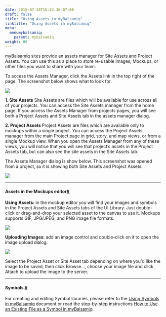 ```yaml
---
date: 2015-07-30T15:52:36-07:00
draft: false
title: "Using Assets in myBalsamiq"
linktitle: "Using Assets in myBalsamiq"
menu:
  menumybalsamiq:
    parent: mybalsamiq
weight: 80
---
```


myBalsamiq sites provide an assets manager for Site Assets and Project Assets. You can use this as a place to store re-usable images, Mockups, or other files you want to share with your team.

To access the Assets Manager, click the Assets link in the top right of the page. The screenshot below shows what to look for.

![](http://media.balsamiq.com/img/support/docs/myb/assets-menu.png)

**1\. Site Assets**
 Site Assets are files which will be available for use across all of your projects. You can access the Site Assets manager from the home page. If you access the Assets Manager from projects pages, you will see both a Project Assets and Site Assets tab in the assets manager dialog.

**2\. Project Assets**
 Project Assets are files which are available only to mockups within a single project. You can access the Project Assets manager from the main Project page in grid, story, and map views, or from a single Mockup view. When you open the Assets Manager from any of these views, you will notice that you will see that project’s assets in the Project Assets tab, but can also see the site assets in the Site Assets tab.

The Assets Manager dialog is show below. This screenshot was opened from a project, so it is showing both Site Assets and Project Assets.

![](http://media.balsamiq.com/img/support/docs/myb/assets.png)

* * *

#### Assets in the Mockups editor[#](#editor)

**Using Assets:** in the mockup editor you will find your images and symbols in the Project Assets and Site Assets tabs of the UI Library. Just double-click or drag-and-drop your selected asset to the canvas to use it. Mockups supports GIF, JPG/JPEG, and PNG image file formats.

![](http://media.balsamiq.com/img/support/docs/myb/useasset.png)

**Uploading Images:** add an image control and double-click on it to open the image upload dialog.

![](http://media.balsamiq.com/img/support/docs/myb/uploadasset.png)

Select the Project Asset or Site Asset tab depending on where you'd like the image to be saved, then click Browse..., choose your image file and click Attach to upload the image to the server.

* * *

#### Symbols [#](#symbols)

For creating and editing Symbol libraries, please refer to the [Using Symbols in myBalsamiq](http://support.balsamiq.com/customer/portal/articles/229142) document or read the step-by-step instructions [How to Use an Existing File as a Symbol in myBalsamiq](http://support.balsamiq.com/customer/portal/articles/1311321).
